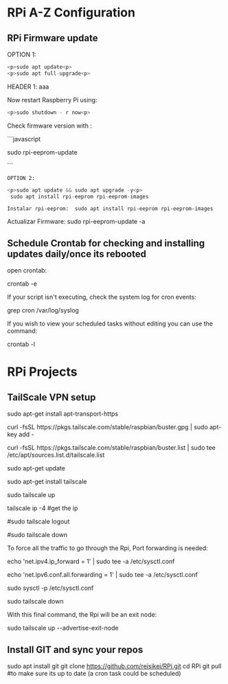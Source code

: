 <p><h1>RPi A-Z Configuration</h1><p>

<p><h2>RPi Firmware update</h1><p>

OPTION 1:
 ```javascript
<p>sudo apt update<p>
<p>sudo apt full-upgrade<p>
```

 HEADER 1: aaa
 
<p>Now restart Raspberry Pi using:<p>

  ```javascript 
<p>sudo shutdown - r now<p>
 ```
  
  <p>Check firmware version with :<p>
  ```javascript
  <p>sudo rpi-eeprom-update<p>
   ```
    
    OPTION 2:
```javascript 
<p>sudo apt update && sudo apt upgrade -y<p>
 sudo apt install rpi-eeprom rpi-eeprom-images
```    
    Instalar rpi-eeprom:  sudo apt install rpi-eeprom rpi-eeprom-images
Actualizar Firmware: sudo rpi-eeprom-update -a

<h2>Schedule Crontab for checking and installing updates daily/once its rebooted</h1>

 open crontab:

crontab -e

If your script isn't executing, check the system log for cron events:

grep cron /var/log/syslog

If you wish to view your scheduled tasks without editing you can use the command:

crontab -l 

<p><h1>RPi Projects</h1><p>

<h2>TailScale VPN setup</h2>

<p>sudo apt-get install apt-transport-https
<p>curl -fsSL https://pkgs.tailscale.com/stable/raspbian/buster.gpg | sudo apt-key add -
<p>curl -fsSL https://pkgs.tailscale.com/stable/raspbian/buster.list | sudo tee /etc/apt/sources.list.d/tailscale.list
<p>sudo apt-get update
<p>sudo apt-get install tailscale
<p>sudo tailscale up
<p>tailscale ip -4 #get the ip

<p>#sudo tailscale logout
<p>#sudo tailscale down
  
<p>To force all the traffic to go through the Rpi, Port forwarding is needed:

<p>echo 'net.ipv4.ip_forward = 1' | sudo tee -a /etc/sysctl.conf
<p>echo 'net.ipv6.conf.all.forwarding = 1' | sudo tee -a /etc/sysctl.conf
<p>sudo sysctl -p /etc/sysctl.conf

<p>sudo tailscale down

<p>With this final command, the Rpi will be an exit node:

<p>sudo tailscale up --advertise-exit-node

 
 <h2>Install GIT and sync your repos</h2>
 
 sudo apt install git
 git clone https://github.com/reisikei/RPi.git
 cd RPi
 git pull #to make sure its up to date (a cron task could be scheduled)
